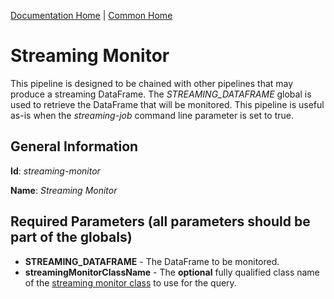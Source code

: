 [Documentation Home](../../docs/readme.md) | [Common Home](../readme.md)

# Streaming Monitor
This pipeline is designed to be chained with other pipelines that may produce a streaming DataFrame. The _STREAMING_DATAFRAME_
global is used to retrieve the DataFrame that will be monitored. This pipeline is useful as-is when the _streaming-job_
command line parameter is set to true.

## General Information
**Id**: _streaming-monitor_

**Name**: _Streaming Monitor_

## Required Parameters (all parameters should be part of the globals)
* **STREAMING_DATAFRAME** - The DataFrame to be monitored.
* **streamingMonitorClassName** - The **optional** fully qualified class name of the [streaming monitor class](./streamingquerymonitor.md) to use for the query.
